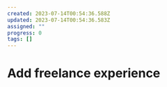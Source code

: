 ```yaml
---
created: 2023-07-14T00:54:36.588Z
updated: 2023-07-14T00:54:36.583Z
assigned: ""
progress: 0
tags: []
---
```


# Add freelance experience
